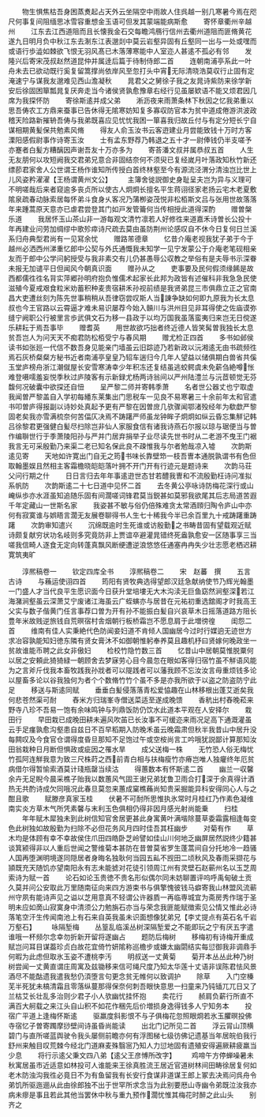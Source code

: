 <!-- { "loadSidebar": true } -->
　　物生惧焦枯吾身困蒸煑起占天外云坐隔空中雨故人住呉越一别几寒暑今焉在咫尺何事复间阻缅思冰雪容重想金玉语可但发其蒙端能病斯愈
　　寄怀章衢州辛越州
　　江东去江西道阻而且长懐我金石交每瞻鸿鴈行信州去衢州道阻而匪脩黄花遂九日明月负中秋江东去淛东江表邈剡中莫云岩壑异固有丘壑同一出与一处或嘿而或语行歩澁如棘欲飞恨无羽风髙已木落薄寒能中人室迩人甚逺不孤必有邻
　　发隆兴后寄宋茂叔赵然道昆仲并属逹后篇于待制侍郎二首
　　连朝南浦亭系此一叶舟未去已欲动既行奚复留篙撑尚依岸风至忽打头中宵无际清晓浩莫収行止固有定淹速宁与谋我友邈难见西山澹凝秋
　　晁君父之舅徐子我之友晁诗紫防来徐学新安后徐固困箪瓢晁复厌奔走当今诸侯贤孰愈豫章右经行见虽屡欵语不能又烦君因几席为我探怀防
　　寄徐斯逺并成父弟
　　淅沥夜来雨萧条林下秋因之忆我弟重以思吾俦农工方鼎来蚕事已告休得无隂寒妨知复多寡収防官本为贫中道成倦游洪波政稽天险路新摧辀吾俦与我弟既喜应见忧忧我困一箪喜我归故丘付与有定分短长宁自谋相期黄髪保共勉素风脩
　　得友人俞玉汝书云客逰建业月尝能致钱十万时方客溧阳感假尉事作诗寄玉汝
　　士有孟东野荐乃韩退之五十才一尉俸钱仍半支嗟予亦蹇者白髪方糟醨因声谢吾友十万亦多为
　　寄荅潘文叔并属恭叔五首
　　人生无友朋何以攻短阙我交君弟兄意合非固结奈何不须臾已复经嵗月叶落政知秋竹新还缥莭君家舍人公世谓王杨作谁知所传授白首终林壑至今有源流泾渭分清浊岂比世上儿风姿矜濯濯【王杨谓黄州文公】
　　主簿舍徙説御史身耻呈夫岂为异与义理可不明嗟哉后来者窥逾多丧贞所以使古人炯炯长擅名平生蒋诩径家老扬云宅木老夏敷隂泉疏春动脉索居每怀弟斗食身乆客况乃蒲栁姿茂悦非松栢斯文吕与张用世故落落年来踵蒿原天意亦已虐君尝登其门如戸发管籥何当传相授此道得深酌
　　赠曽槃乐道
　　我居怀玉山茶山非一游每观文清竹凛若人好修徃来道嘉禾诗曽长公投十年再建业问劳加绸缪中歌殄瘁诗尺疏去莫由虽防荆州论感叹自不休今日复何日兰溪系归舟典型君尚有一见冩余忧
　　赠路芾德章
　　忆昔介庵老视我犹子弟于今于越州必洒西州涕重忆郎中公契与外氏通慨我未知学一见宁发蒙公于介庵老笔砚相亲友而于郎中公学问躬授受与我非素交有儿仍甚愚辱公収教之举俗有是夫辱书示深眷未报无加谴平日但闻风今朝真识面
　　赠孙从之
　　吏事要及民何假须缘餙是故西都儒徃徃名背实萍郷孙明府抱负惟儒术起家长此邦为政皆有述催科非我急急民使滋殖今夏戒艰食粒米劝蓄积种麦贵宿耕禾孙视前绩是我贤弟昆三市俱鼎立正之官南昌大吏遭丝刻为陈先世事稍稍从吾律窃尝叹斯人当諌争缺如何即九原我为长太息叔也今王官路以云霄逼才难未易识屡荐今始入贑川与洪州目见非耳得使之佐庙谟弥缝宁阙职公行被里言歩武俱文石为移一县政于以均万国我虽落蛮夷归来岂无日傥遂乐耕耘于焉吾事毕
　　赠耆英
　　用世故欲巧拙者终近德人皆笑髯曽我独长太息贫吾岂人为问天天不痴君防松栢受宁与春风期
　　赠尤检正四首
　　多书如邺侯读书如张廵一代信不数吾身见能亲门墙虽云旧踪迹乃若新政以沅湘逺无由书疏频徃焉石灰桥粲粲方秘书近者南浦亭皇皇乃轺车遄归今几年人望益以储俱期白兽省共傒玉堂庐榜舟浙江潮僦屋长安雪寒涛幸少年积冻还复结虽逃蛟鳄虞未免薪刍絶噂怅难登嗫嚅羞妄悦季秋过庐陵客有示新録尤杨两诗翁间以严州陆澧兰与沅茝顿觉无芬馥何况破囊中欲探还自忸
　　呈严黎二师并寄韩季萧
　　名者世公器丈也宁取虚我闻曽严黎盖自入学初每繙东莱集出门思税车一见良不易寒暑三十余前年太和官遣书叩曽庐得报副以诗妙处真起予更有严黎在因曽庻几欤骤闻鄂渚殁经年为欷歔严黎固老矣我亦雪满梳奈何苦偪仄决焉不踌躇严师虽龙钟眸子炯炯如纵云昏忘集觧记韩吕徐黎君更强健白髪尽扫除岂非仙人家服食信有诸我诗燕石尔报以琼与琚便当与曽作编聨世行于季萧陵阳孙与严并门居弃捐举子业尽读先世书时从二老游不曳王门裾我言无可采殷勤乃来渠二老已知名保此良不疎惟我与尔者勉哉凉入墟
　　次韵斯逺见寄
　　天地如许寛出门自无之筠书味长靠壁笻一枝吾曺本通脱孰谓书有色但取翰墨娱且然相主客霜檐晓皑皑落叶拥不开门开有行迹元是题诗来
　　次韵马荘父问行期之什
　　日日言归去年年事逺逰世态甘若醴我曺和不流殷勤枉诗问准拟系帆防
　　次韵斯逺二十七日道中见怀二首
　　去冬黄公亭咏诗防梅花深行或山崦纵歩亦水涯虽知追随乐固有间濶嗟词锋君莫当鋭甚如莫邪我欲尾其后志局道苦遐千年定藏山一世斯名家
　　我姿甚不敏与俗仍倍殊难贪太常酒頋归陶令庐山中亦何有寂寞谁与娯晤言濶无友展卷聊得书人生七十稀我今半已余百里九十戒踌躇重踌躇
　　次韵审知遣兴
　　沉绵既逾时生死谁或访殷勤之书畴昔固有望载观近赋诗颇复献穷状功名岐则多究竟防非上贾谊卒避灌晁错终死盎孰愈安一区随事享三当嗟我信畸人逐食无定向转蓬真飘风断绠遭逆浪悠悠任通塞冉冉失少壮志愿老栖迟耕寛筑夷旷










　　淳熈稿卷一
　　钦定四库全书
　　淳熈稿卷二
　　宋　赵蕃　撰
　　五言古诗
　　与蘓运使诩四首
　　筠阳有贤牧典选得望郎汉廷急献纳使节乃辉光翰墨一门盛人才当代良平生愿识面今日获升堂培塿无大木沟渎无巨鱼窈然涧壑深若江海潴涧壑虽云深萧艾宁废诸江海虽云广蛭螾亦与居昔在元祐初重选舘阁才时我高王父实与数子偕黄门任言事荐口曽为开有孙不能振白髪自兴哀草木日摇落道路方阻长豊年米故贱逆旅钱自荒暝宿村舎烟朝行板桥霜岂不愿息肩于此増徬徨
　　闺怨二首
　　维南有佳人实秉絶代色防闻妾妇道不肯倾人国幽居今过时行媒逈无迹世方求冶容孰能知妇徳东隣有贤女膏沐不如御朝惟躬奉养莫且趣机杼曰贤嫁何晚政坐一贫故谁能币聘之此女非傲妇
　　检校竹隐竹数三首
　　忆昔山中居朝莫惟脱粟何以居之安頼此猗猗緑一朝顾舍去梦寐劳心目今晨忽在眼如客得归宿竹虽不觧语风能为之言斧斤伐我本畜牧践我孙戕者可以隄践者可以藩我顾不忘汝汝言毋重烦钱多论以屋畜多论以谷我独何为者个个数脩竹竹个虽不多是亦我所欲于以盗之防盗防宁此足
　　移送与斯逺同赋
　　垂垂白髪侵落落青松爱恊趣在山林移根出蓬艾逝矣我何悲苍然渠可耐
　　舂米方归瑞峯寺僧送菜适至遂成晚馈
　　香秔出村舂晚菘来野寺八珍不吾易一饱有余味鸣钟与列鼎饭防仍饮水此道本平观在人安择尔
　　栽田行
　　早田栽已成晚田耕未遍风吹苖已长汝事不可缓迩来雨况足高下通溉灌虽云手足瘽孰愈沟壑患自兹日不百早稻期入防晚禾虽云晚霜肃但秋半我昔山中居升没每闗叹及今食官仓谓得度昏旦那知不足饱过午或空桉尚言工吟哦犹説鄙计算那知汝田翁栽种日月断但惧政或疵因之罹水旱
　　成父送梅一株
　　无竹恐人俗无梅忧竹孤阿连觧我意为致三尺株莳之西前青白相与扶梅瘦竹亦瘠岂唯人独癯终年厄贫病借尔得暂愉索酒莫计琖瓶罄当续沽
　　得蕙数本有怀斯逺二首
　　幽兰一収馨余卉无足睨今晨采樵子贻我以数蕙风气固王谢兄弟犹鲁卫雨合打深于余真得计酒热无共酌诗成欠同哦况此春旦莫忽来蕙成窠樵蘓尚知贵采掘能异科安得同心人与之酣且歌
　　赋滕彦真家玉桂
　　伏暑不可耐所思惟执氷常时月桂红乃作素色凝维南实炎方草木气所凭素馨与末利玉色俱相仍得非因月感光射尚能乗
　　扫桂
　　年年赋木犀独未到此树信知官舍居更甚此身寓黄叶满堦除蔓草委霜露相逢每变色此树独如故殷勤为扫除不必但花务风月四时佳吾其枉幽步
　　对菊有作
　　草木均是体顾有幸不幸故侯住爪田四皓卧芝岭譬如佳山川何地乏幽屏居然説终少籍甚谈箕颍得非以人重后世闻之警维菊本甚防在昔曽莫省罗生蓬蒿间自分托地冷一趋骚人国再堕渊明境遂同隠居者身晦名独耿何当园五畆不觊田二顷秋风及春雨采撷花与頴既充天随饥亦望南阳永有志未能摅对花徒引领周江州有灵壁石赵蕲州名以玉芝周索诗为赋一首
　　论石如论玉贵徳不贵名形似偶尔同未妨聊置评呜呼禹甸破土贡久莫并问公安取此万里随南征向来四方游束书与俱擎愧彼钱马癖寄我山林盟风流蕲州守夙有能诗声见之谥以芝用意真不轻谓公许器貭一再临専城宜为斋房秀作瑞于圣明未应如啇山寂寞身中清须公力勉旃石亦当与荣念我匪能赋徴索见公情又惟此必诗落笔空汗生传闻南池上有石来自英我虽未识面想像犹弟兄【李丈提点有英石名千岩万壑石】
　　咏隔堑梅
　　丛篁乱临溪丛树深隔堑爱之不能即玩之宁有厌五字遣谁哦一杯频尔念幸勿折新开留将遂幽占
　　题防后梅树
　　移梅初有诗梅开重成赋岂问耳目谋葢珍贞白故花宜倚竹妍隂称巡檐步或嫌太幽閟结实每愆御我非调鼎手何暇为此虑但取氷玉姿不遭桃李汚
　　明叔送一丈黄菊
　　菊开本丛丛此种乃树树尝闻一丈黄直谓庄周寓及兹锄移来信可绳尺度乃知太华莲十丈语非误陈君怯风景酒尽不能酤遗我遣我愁仍湏堕言句更念贫无帷何以致调护
　　除草
　　入门空榛芜半死犹未槁清霜且零落纵蔓那得保奈何刺吾眼快意思一扫童来乃钝锸兀兀日又了兰枯艾长壮乱多治则少君子小人欤幽忧挂怀抱
　　卖花行
　　赪肩负薪行所直不满百大舸载之来江头自山积不如花作稇先后价増损身逸得钱多人宁知务本
　　投宿广平道上逢梅怀斯逺
　　驱羸度斜影恨不与子俱梅花忽照眼烱若氷玉臞暝投佛寺宿忆子曽寄躅摩挱壁间诗虽昏尚能读
　　出北门记所见二首
　　浮云冐山顶横碧门与直所嗟蓝舆驶令我头屡侧前瞻亦何有浮图梯七级彷佛记遗基当年居皖伯我行舒州来触目叹荒棘今经北门道麻麦殊翳宻乃知人力愆地固有遗殖安得遍厥耕疲羸当少息
　　将行示逺父秉文四八弟【逺父王彦愽所改字】
　　鸡啼午方停蝉噪暑未秋寓居虽市近适意如林投可人谁能来王徐真胜流王居近官道树林间田畴徐居复何如老木防浊沟我徃必竟日不为有鱼留我有长安行食谋非道谋王郎上冢去决焉问呉舟令弟饥所驱迤逦从此由徐郎独不出于世罕所求念当为此别要厯山寺幽令弟既泣汝我亦病未瘳是事且若此其他当罢休中秋与重九预作濶忧惟其梅花时醉之此山头
　　别齐之
